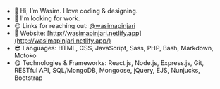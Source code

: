 - 👋 Hi, I’m Wasim. I love coding & designing.
- 💞️ I'm looking for work.
- 😍 Links for reaching out: [@wasimapinjari](https://wasimapinjari.bio.link)
- 👀 Website: [http://wasimapinjari.netlify.app](http://wasimapinjari.netlify.app/)
- 😎 Languages: HTML, CSS, JavaScript, Sass, PHP, Bash, Markdown, Motoko
- 😋 Technologies & Frameworks: React.js, Node.js, Express.js, Git, RESTful API, SQL/MongoDB, Mongoose, jQuery, 
EJS, Nunjucks, Bootstrap

<!---
wasimapinjari/wasimapinjari is a ✨ special ✨ repository because its `README.md` (this file) appears on your GitHub profile.
You can click the Preview link to take a look at your changes.
--->
